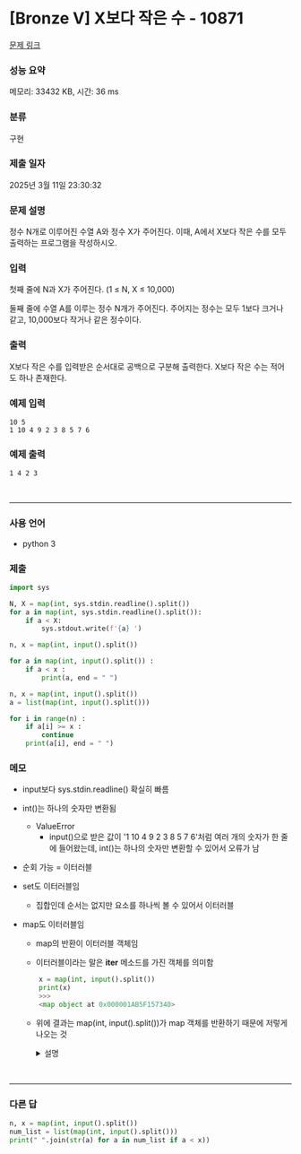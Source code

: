 # [Bronze V] X보다 작은 수 - 10871

[문제 링크](https://www.acmicpc.net/problem/10871)

### 성능 요약

메모리: 33432 KB, 시간: 36 ms

### 분류

구현

### 제출 일자

2025년 3월 11일 23:30:32

### 문제 설명

<p>정수 N개로 이루어진 수열 A와 정수 X가 주어진다. 이때, A에서 X보다 작은 수를 모두 출력하는 프로그램을 작성하시오.</p>

### 입력

 <p>첫째 줄에 N과 X가 주어진다. (1 ≤ N, X ≤ 10,000)</p>

<p>둘째 줄에 수열 A를 이루는 정수 N개가 주어진다. 주어지는 정수는 모두 1보다 크거나 같고, 10,000보다 작거나 같은 정수이다.</p>

### 출력

 <p>X보다 작은 수를 입력받은 순서대로 공백으로 구분해 출력한다. X보다 작은 수는 적어도 하나 존재한다.</p>

### 예제 입력

```
10 5
1 10 4 9 2 3 8 5 7 6
```

### 예제 출력

```
1 4 2 3
```

<br>

---

### 사용 언어

- python 3

### 제출

```python
import sys

N, X = map(int, sys.stdin.readline().split())
for a in map(int, sys.stdin.readline().split()):
    if a < X:
        sys.stdout.write(f'{a} ')
```

```python
n, x = map(int, input().split())

for a in map(int, input().split()) :
    if a < x :
        print(a, end = " ")
```

```python
n, x = map(int, input().split())
a = list(map(int, input().split()))

for i in range(n) :
    if a[i] >= x :
        continue
    print(a[i], end = " ")
```

### 메모

- input보다 sys.stdin.readline() 확실히 빠름
- int()는 하나의 숫자만 변환됨

  - ValueError
    - input()으로 받은 값이 '1 10 4 9 2 3 8 5 7 6'처럼 여러 개의 숫자가 한 줄에 들어왔는데, int()는 하나의 숫자만 변환할 수 있어서 오류가 남

- 순회 가능 = 이터러블
- set도 이터러블임

  - 집합인데 순서는 없지만 요소를 하나씩 볼 수 있어서 이터러블

- map도 이터러블임

  - map의 반환이 이터러블 객체임

  - 이터러블이라는 말은 **iter** 메소드를 가진 객체를 의미함

  ```python
      x = map(int, input().split())
      print(x)
      >>>
      <map object at 0x000001AB5F157340>
  ```

  - 위에 결과는 map(int, input().split())가 map 객체를 반환하기 때문에 저렇게 나오는 것

    <details>
    <summary>설명</summary>

    ### 코드 분석

    ```python
    x = map(int, input().split())
    print(x)
    ```

    1. `input().split()`

    - 사용자가 입력한 문자열을 공백 기준으로 나누고 리스트로 반환해.
    - 예를 들어 입력이 `"10 20 30"`이면 `['10', '20', '30']` 리스트가 됨.

    2. `map(int, input().split())`

    - 리스트의 각 요소(문자열)를 `int`로 변환하는 `map` 객체를 생성.
    - `map` 객체는 **이터레이터(iterator)**라서, 내부 데이터를 바로 볼 수 없고 `print(x)` 하면 메모리 주소가 출력됨.

    ### 해결 방법

    만약 `map` 객체의 값을 보고 싶다면, 리스트나 튜플로 변환해야 해.

    ```python
    print(list(x))  # [10, 20, 30]
    ```

    이렇게 하면 `map` 객체 내부 값이 리스트로 변환되어 출력돼! 😃
    </details>

<br>

---

### 다른 답

```python
n, x = map(int, input().split())
num_list = list(map(int, input().split()))
print(" ".join(str(a) for a in num_list if a < x))
```
